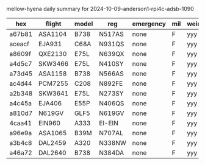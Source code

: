 mellow-hyena daily summary for 2024-10-09-anderson1-rpi4c-adsb-1090

|hex|flight|model|reg|emergency|mil|weirdo|
|--|--|--|--|--|--|--|
|a67b81|ASA1104|B738|N517AS|none|F|yyy|
|aceacf|EJA931|C68A|N931QS|none|F|yyy|
|a8609f|QXE2130|E75L|N639QX|none|F|yyy|
|a4d5c7|SKW3466|E75L|N410SY|none|F|yyy|
|a73d45|ASA1158|B738|N566AS|none|F|yyy|
|ac4d44|PCM7255|C208|N892FE|none|F|yyy|
|a2b348|SKW3641|E75L|N273SY|none|F|yyy|
|a4c45a|EJA406|E55P|N406QS|none|F|yyy|
|a810d7|N619GV|GLF5|N619GV|none|F|yyy|
|4caa41|EIN960|A333|EI-EIN|none|F|yyy|
|a96e9a|ASA1065|B39M|N707AL|none|F|yyy|
|a3b4c8|DAL2459|A320|N338NW|none|F|yyy|
|a46a72|DAL2640|B738|N384DA|none|F|yyy|
